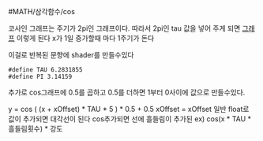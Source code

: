 #MATH/삼각함수/cos

코사인 그래프는 주기가 2pi인 그래프이다.
따라서 2pi인 tau 값을 넣어 주게 되면
[그래프](https://www.desmos.com/calculator/xu9k5eeszx) 이렇게 된다
x가 1일 증가할때 마다 1주기가 돈다

이걸로 반복된 문향에 shader를 만들수있다

	#define TAU 6.2831855
	#define PI 3.14159

추가로 cos그래프에 0.5를 곱하고 0.5를 더하면
1부터 0사이에 값으로 만들수있다.

y = cos ( (x  + xOffset) * TAU * 5 ) * 0.5 + 0.5
xOffset = 
xOffset 일반 float로 값이 추가되면 대각선이 된다
cos추가되면 선에 흘들림이 추가된
ex) cos(x * TAU * 흘들림횟수) * 강도 